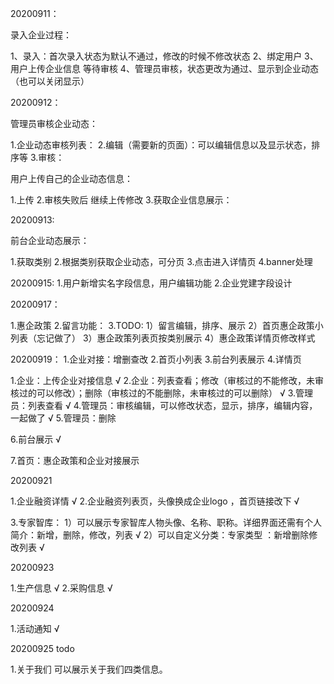 20200911：

录入企业过程：

1、录入：首次录入状态为默认不通过，修改的时候不修改状态
2、绑定用户
3、用户上传企业信息 等待审核
4、管理员审核，状态更改为通过、显示到企业动态（也可以关闭显示）

20200912：

管理员审核企业动态：

1.企业动态审核列表：
2.编辑（需要新的页面）：可以编辑信息以及显示状态，排序等
3.审核：


用户上传自己的企业动态信息：

1.上传
2.审核失败后 继续上传修改
3.获取企业信息展示：


20200913:

前台企业动态展示：

1.获取类别
2.根据类别获取企业动态，可分页
3.点击进入详情页
4.banner处理

20200915:
1.用户新增实名字段信息，用户编辑功能
2.企业党建字段设计


20200917：

1.惠企政策
2.留言功能：
3.TODO:
1）留言编辑，排序、展示 
2）首页惠企政策小列表（忘记做了）
3）惠企政策列表页按类别展示
4）惠企政策详情页修改样式


20200919：
1.企业对接：增删查改
2.首页小列表
3.前台列表展示
4.详情页


1.企业：上传企业对接信息 √
2.企业：列表查看；修改（审核过的不能修改，未审核过的可以修改）；删除（审核过的不能删除，未审核过的可以删除） √
3.管理员：列表查看 √
4.管理员：审核编辑，可以修改状态，显示，排序，编辑内容，一起做了 √
5.管理员：删除 

6.前台展示 √


7.首页：惠企政策和企业对接展示 


20200921
 
1.企业融资详情 √
2.企业融资列表页，头像换成企业logo ，首页链接改下 √

3.专家智库：
1）可以展示专家智库人物头像、名称、职称。详细界面还需有个人简介：新增，删除，修改，列表 √
2）可以自定义分类：专家类型 ：新增删除修改列表 √

20200923

1.生产信息 √
2.采购信息 √

20200924

1.活动通知 √

20200925 todo

1.关于我们 可以展示关于我们四类信息。












